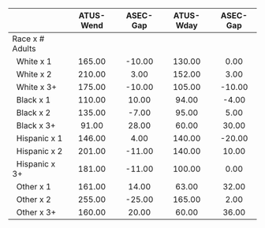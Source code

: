 
|                      |    ATUS-Wend |     ASEC-Gap |    ATUS-Wday |     ASEC-Gap |
| -------------------- | :----------: | :----------: | :----------: | :----------: |
| Race x # Adults      |              |              |              |              |
| &nbsp;&nbsp;White x 1 |       165.00 |       -10.00 |       130.00 |         0.00 |
| &nbsp;&nbsp;White x 2 |       210.00 |         3.00 |       152.00 |         3.00 |
| &nbsp;&nbsp;White x 3+ |       175.00 |       -10.00 |       105.00 |       -10.00 |
| &nbsp;&nbsp;Black x 1 |       110.00 |        10.00 |        94.00 |        -4.00 |
| &nbsp;&nbsp;Black x 2 |       135.00 |        -7.00 |        95.00 |         5.00 |
| &nbsp;&nbsp;Black x 3+ |        91.00 |        28.00 |        60.00 |        30.00 |
| &nbsp;&nbsp;Hispanic x 1 |       146.00 |         4.00 |       140.00 |       -20.00 |
| &nbsp;&nbsp;Hispanic x 2 |       201.00 |       -11.00 |       140.00 |        10.00 |
| &nbsp;&nbsp;Hispanic x 3+ |       181.00 |       -11.00 |       100.00 |         0.00 |
| &nbsp;&nbsp;Other x 1 |       161.00 |        14.00 |        63.00 |        32.00 |
| &nbsp;&nbsp;Other x 2 |       255.00 |       -25.00 |       165.00 |         2.00 |
| &nbsp;&nbsp;Other x 3+ |       160.00 |        20.00 |        60.00 |        36.00 |

